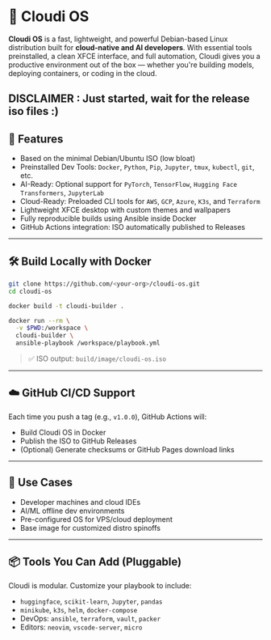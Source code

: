 # 🧠 Cloudi OS

**Cloudi OS** is a fast, lightweight, and powerful Debian-based Linux distribution built for **cloud-native and AI developers**. With essential tools preinstalled, a clean XFCE interface, and full automation, Cloudi gives you a productive environment out of the box — whether you're building models, deploying containers, or coding in the cloud.

**DISCLAIMER : Just started, wait for the release iso files :)** 
---

## 🚀 Features

- Based on the minimal Debian/Ubuntu ISO (low bloat)
- Preinstalled Dev Tools: `Docker`, `Python`, `Pip`, `Jupyter`, `tmux`, `kubectl`, `git`, etc.
- AI-Ready: Optional support for `PyTorch`, `TensorFlow`, `Hugging Face Transformers`, `JupyterLab`
- Cloud-Ready: Preloaded CLI tools for `AWS`, `GCP`, `Azure`, `K3s`, and `Terraform`
- Lightweight XFCE desktop with custom themes and wallpapers
- Fully reproducible builds using Ansible inside Docker
- GitHub Actions integration: ISO automatically published to Releases

---

## 🛠️ Build Locally with Docker

```bash
git clone https://github.com/<your-org>/cloudi-os.git
cd cloudi-os

docker build -t cloudi-builder .

docker run --rm \
  -v $PWD:/workspace \
  cloudi-builder \
  ansible-playbook /workspace/playbook.yml
```

> ✅ ISO output: `build/image/cloudi-os.iso`

---

## ☁️ GitHub CI/CD Support

Each time you push a tag (e.g., `v1.0.0`), GitHub Actions will:

- Build Cloudi OS in Docker
- Publish the ISO to GitHub Releases
- (Optional) Generate checksums or GitHub Pages download links

---

## 🎯 Use Cases

- Developer machines and cloud IDEs
- AI/ML offline dev environments
- Pre-configured OS for VPS/cloud deployment
- Base image for customized distro spinoffs

---

## 📦 Tools You Can Add (Pluggable)

Cloudi is modular. Customize your playbook to include:

- `huggingface`, `scikit-learn`, `Jupyter`, `pandas`
- `minikube`, `k3s`, `helm`, `docker-compose`
- DevOps: `ansible`, `terraform`, `vault`, `packer`
- Editors: `neovim`, `vscode-server`, `micro`
